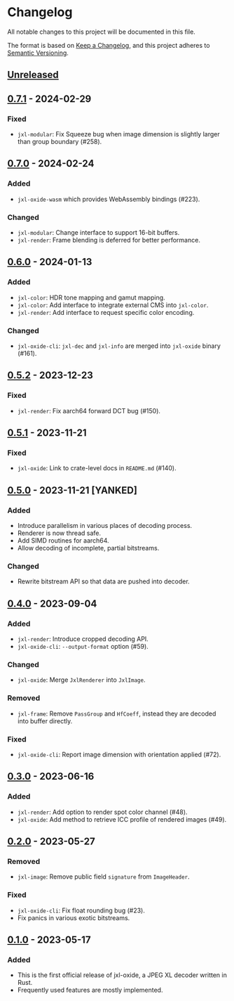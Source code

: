 # Changelog

All notable changes to this project will be documented in this file.

The format is based on [Keep a Changelog](https://keepachangelog.com/en/1.1.0/),
and this project adheres to [Semantic Versioning](https://semver.org/spec/v2.0.0.html).

## [Unreleased]

## [0.7.1] - 2024-02-29

### Fixed
- `jxl-modular`: Fix Squeeze bug when image dimension is slightly larger than group boundary (#258).

## [0.7.0] - 2024-02-24

### Added
- `jxl-oxide-wasm` which provides WebAssembly bindings (#223).

### Changed
- `jxl-modular`: Change interface to support 16-bit buffers.
- `jxl-render`: Frame blending is deferred for better performance.

## [0.6.0] - 2024-01-13

### Added
- `jxl-color`: HDR tone mapping and gamut mapping.
- `jxl-color`: Add interface to integrate external CMS into `jxl-color`.
- `jxl-render`: Add interface to request specific color encoding.

### Changed
- `jxl-oxide-cli`: `jxl-dec` and `jxl-info` are merged into `jxl-oxide` binary (#161).

## [0.5.2] - 2023-12-23

### Fixed
- `jxl-render`: Fix aarch64 forward DCT bug (#150).

## [0.5.1] - 2023-11-21

### Fixed
- `jxl-oxide`: Link to crate-level docs in `README.md` (#140).

## [0.5.0] - 2023-11-21 \[YANKED\]

### Added
- Introduce parallelism in various places of decoding process.
- Renderer is now thread safe.
- Add SIMD routines for aarch64.
- Allow decoding of incomplete, partial bitstreams.

### Changed
- Rewrite bitstream API so that data are pushed into decoder.

## [0.4.0] - 2023-09-04

### Added
- `jxl-render`: Introduce cropped decoding API.
- `jxl-oxide-cli`: `--output-format` option (#59).

### Changed
- `jxl-oxide`: Merge `JxlRenderer` into `JxlImage`.

### Removed
- `jxl-frame`: Remove `PassGroup` and `HfCoeff`, instead they are decoded into buffer directly.

### Fixed
- `jxl-oxide-cli`: Report image dimension with orientation applied (#72).

## [0.3.0] - 2023-06-16

### Added
- `jxl-render`: Add option to render spot color channel (#48).
- `jxl-oxide`: Add method to retrieve ICC profile of rendered images (#49).

## [0.2.0] - 2023-05-27

### Removed
- `jxl-image`: Remove public field `signature` from `ImageHeader`.

### Fixed
- `jxl-oxide-cli`: Fix float rounding bug (#23).
- Fix panics in various exotic bitstreams.

## [0.1.0] - 2023-05-17

### Added
- This is the first official release of jxl-oxide, a JPEG XL decoder written in Rust.
- Frequently used features are mostly implemented.

[Unreleased]: https://github.com/tirr-c/jxl-oxide/compare/0.7.1...HEAD
[0.7.1]: https://github.com/tirr-c/jxl-oxide/releases/tag/0.7.1
[0.7.0]: https://github.com/tirr-c/jxl-oxide/releases/tag/0.7.0
[0.6.0]: https://github.com/tirr-c/jxl-oxide/releases/tag/0.6.0
[0.5.2]: https://github.com/tirr-c/jxl-oxide/releases/tag/0.5.2
[0.5.1]: https://github.com/tirr-c/jxl-oxide/releases/tag/0.5.1
[0.5.0]: https://github.com/tirr-c/jxl-oxide/compare/0.4.0...0.5.0
[0.4.0]: https://github.com/tirr-c/jxl-oxide/releases/tag/0.4.0
[0.3.0]: https://github.com/tirr-c/jxl-oxide/releases/tag/0.3.0
[0.2.0]: https://github.com/tirr-c/jxl-oxide/releases/tag/0.2.0
[0.1.0]: https://github.com/tirr-c/jxl-oxide/releases/tag/0.1.0
